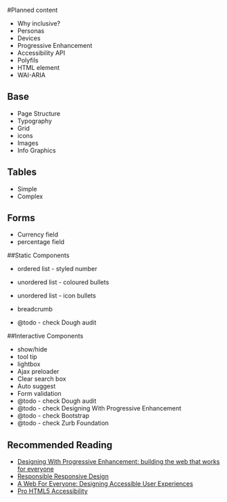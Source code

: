 #Planned content

* Why inclusive?
* Personas
* Devices
* Progressive Enhancement
* Accessibility API
* Polyfils
* HTML element
*  WAI-ARIA


## Base
* Page Structure
* Typography
* Grid
* icons
* Images
* Info Graphics

## Tables
* Simple
* Complex

## Forms
* Currency field
* percentage field


##Static Components
* ordered list - styled number
* unordered list - coloured bullets
* unordered list - icon bullets
* breadcrumb

* @todo - check Dough audit

##Interactive Components
* show/hide
* tool tip
* lightbox
* Ajax preloader
* Clear search box
* Auto suggest
* Form validation
* @todo - check Dough audit
* @todo - check Designing With Progressive Enhancement
* @todo - check Bootstrap
* @todo - check Zurb Foundation

## Recommended Reading
* [Designing With Progressive Enhancement: building the web that works for everyone](http://www.filamentgroup.com/dwpe/)
* [Responsible Responsive Design](http://www.abookapart.com/products/responsible-responsive-design)
* [A Web For Everyone: Designing Accessible User Experiences](http://rosenfeldmedia.com/books/a-web-for-everyonerepsono)
* [Pro HTML5 Accessibility](http://www.apress.com/9781430241942)